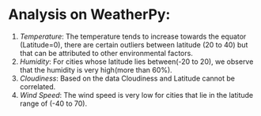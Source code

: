# Analysis on WeatherPy:

1. *Temperature*: The temperature tends to increase towards the equator (Latitude=0), there are certain outliers between latitude (20 to 40) but that can be attributed to other environmental factors.
2. *Humidity*: For cities whose latitude lies between(-20 to 20), we observe that the humidity is very high(more than 60%).
3. *Cloudiness*: Based on the data Cloudiness and Latitude cannot be correlated.  
4. *Wind Speed*: The wind speed is very low for cities that lie in the latitude range of (-40 to 70).

